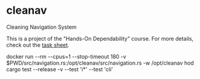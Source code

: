 # cleanav
Cleaning Navigation System

This is a project of the "Hands-On Dependability" course.
For more details, check out the [task sheet](https://hod.cs.uni-saarland.de/projects/P01a.html).

docker run --rm --cpus=1 --stop-timeout 180 -v $PWD/src/navigation.rs:/opt/cleanav/src/navigation.rs -w /opt/cleanav hod cargo test --release -v --test 'i*' --test 'cli'

